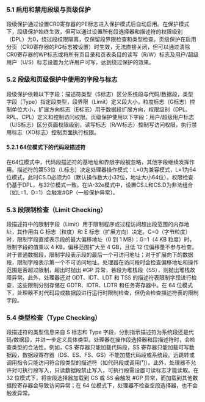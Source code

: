 ### 5.1 启用和禁用段级与页级保护

段级保护通过设置CR0寄存器的PE标志进入保护模式后自动启用。在保护模式下，段级保护始终生效，但可以通过设置所有段选择器和描述符的权限级别（DPL）为0，绕过段权限隔离，仅保留段界限检查和类型检查。页级保护在启用分页（CR0寄存器的PG标志被设置）时生效，无法直接关闭，但可以通过清除CR0寄存器的WP标志或将所有页目录和页表条目的读写（R/W）标志及用户/超级用户（U/S）标志设置为允许用户可写，达到绕过保护的效果。
### 5.2 段级和页级保护中使用的字段与标志

段级保护依赖以下字段：描述符类型（S标志）区分系统段与代码/数据段，类型字段（Type）指定段类型，段界限（Limit）定义段大小，粒度标志（G标志）控制单位大小，扩展方向标志（E标志）用于数据段扩展方向，权限级别（DPL、RPL、CPL）定义和控制访问权限。页级保护使用以下字段：用户/超级用户标志（U/S标志）区分页面权限级别，读写标志（R/W标志）控制写访问权限，执行禁用标志（XD标志）控制页面执行权限。
#### 5.2.1 64位模式下的代码段描述符

在64位模式中，代码段描述符的基地址和界限字段被忽略，其他字段继续发挥作用。描述符的第53位（L标志）决定处理器操作模式：L=0为兼容模式，L=1为64位模式，此时CS.D必须为0（默认操作数大小32位，地址大小64位）。权限检查仍基于DPL，与32位模式一致。在IA-32e模式中，设置CS.L和CS.D为非法组合（如L=1，D=1）会触发#GP（一般保护异常）。
### 5.3 段限制检查（Limit Checking）

段描述符中的限制字段（Limit）用于限制程序或过程访问超出段范围的内存地址，其作用由 G 标志（粒度）和 E 标志（扩展方向）决定。G=0（字节粒度）时，限制字段直接表示段的最大偏移地址（0 到 1 MB）；G=1（4 KB 粒度）时，限制字段的值乘以 4 KB，偏移范围扩大至 4 GB，且低 12 位偏移量不参与检查。对于普通数据段，限制字段表示段的最后一个可访问地址；对于扩展向下的数据段，限制字段表示第一个不可访问地址。处理器在访问段时会检查偏移地址和操作范围是否超过限制，超出时抛出 #GP 异常，若段为堆栈段（SS），则抛出堆栈故障异常。此外，处理器还对 GDT、IDT、LDT 和 TSS 的描述符表限制字段进行检查，这些限制分别存储在 GDTR、IDTR、LDTR 和任务寄存器中。在 64 位模式下，处理器不对代码段或数据段进行运行时限制检查，但仍会检查描述符表的限制字段。

### 5.4 类型检查（Type Checking）

段描述符的类型信息来自 S 标志和 Type 字段，分别指示描述符为系统段还是代码/数据段，并进一步定义具体类型。处理器在操作段选择器和段描述符时，会检查类型的合法性。例如，CS 寄存器只能加载代码段，SS 寄存器只能加载可写数据段，数据段寄存器（DS、ES、FS、GS）不能加载代码段或系统段。远跳转或调用指令只能访问符合段类型的描述符（如代码段或调用门）。此外，处理器不允许对可执行段写入，只读数据段禁止写入，可执行段需设置可读标志才能读取。在 32 位模式下，将空段选择器加载到 CS 或 SS 会触发 #GP 异常，而加载到其他数据段寄存器会导致访问异常；在 64 位模式下，处理器不检查空段选择器，也不会触发异常。